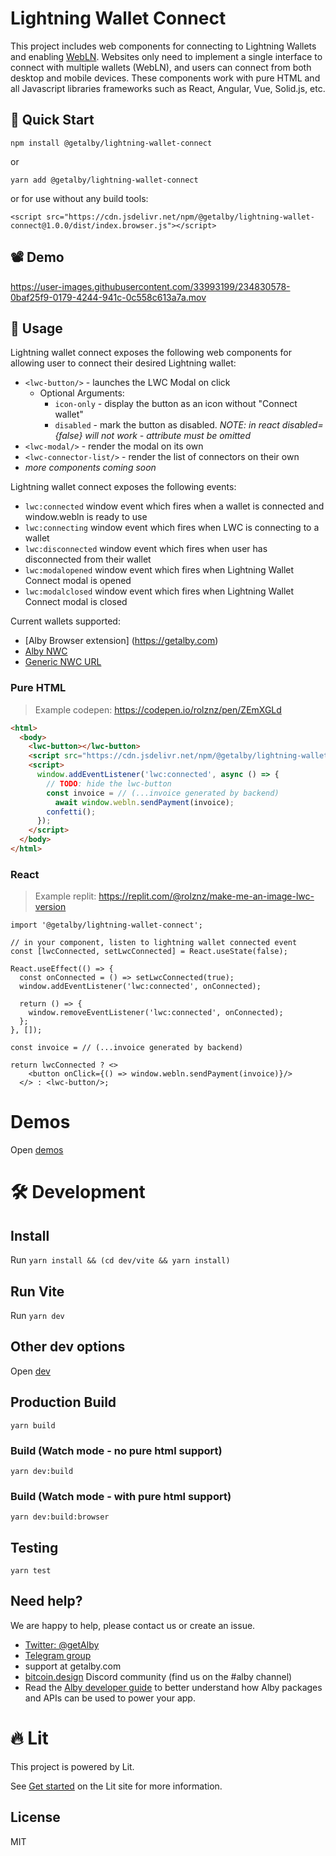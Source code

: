# Lightning Wallet Connect

This project includes web components for connecting to Lightning Wallets and enabling [WebLN](https://webln.guide). Websites only need to implement a single interface to connect with multiple wallets (WebLN), and users can connect from both desktop and mobile devices. These components work with pure HTML and all Javascript libraries frameworks such as React, Angular, Vue, Solid.js, etc.

## 🚀 Quick Start

```
npm install @getalby/lightning-wallet-connect
```

or

```
yarn add @getalby/lightning-wallet-connect
```

or for use without any build tools:

```
<script src="https://cdn.jsdelivr.net/npm/@getalby/lightning-wallet-connect@1.0.0/dist/index.browser.js"></script>
```

## 📽️ Demo

https://user-images.githubusercontent.com/33993199/234830578-0baf25f9-0179-4244-941c-0c558c613a7a.mov

## 🤙 Usage

Lightning wallet connect exposes the following web components for allowing user to connect their desired Lightning wallet:

- `<lwc-button/>` - launches the LWC Modal on click
  - Optional Arguments:
    - `icon-only` - display the button as an icon without "Connect wallet"
    - `disabled` - mark the button as disabled. _NOTE: in react disabled={false} will not work - attribute must be omitted_
- `<lwc-modal/>` - render the modal on its own
- `<lwc-connector-list/>` - render the list of connectors on their own
- _more components coming soon_

Lightning wallet connect exposes the following events:

- `lwc:connected` window event which fires when a wallet is connected and window.webln is ready to use
- `lwc:connecting` window event which fires when LWC is connecting to a wallet
- `lwc:disconnected` window event which fires when user has disconnected from their wallet
- `lwc:modalopened` window event which fires when Lightning Wallet Connect modal is opened
- `lwc:modalclosed` window event which fires when Lightning Wallet Connect modal is closed

Current wallets supported:

- [Alby Browser extension] (https://getalby.com)
- [Alby NWC](https://nwc.getalby.com)
- [Generic NWC URL](https://github.com/nostr-protocol/nips/blob/master/47.md)

### Pure HTML

> Example codepen: https://codepen.io/rolznz/pen/ZEmXGLd

```html
<html>
  <body>
    <lwc-button></lwc-button>
    <script src="https://cdn.jsdelivr.net/npm/@getalby/lightning-wallet-connect@1.0.0/dist/index.browser.js"></script>
    <script>
      window.addEventListener('lwc:connected', async () => {
        // TODO: hide the lwc-button
        const invoice = // (...invoice generated by backend)
          await window.webln.sendPayment(invoice);
        confetti();
      });
    </script>
  </body>
</html>
```

### React

> Example replit: https://replit.com/@rolznz/make-me-an-image-lwc-version

```tsx
import '@getalby/lightning-wallet-connect';

// in your component, listen to lightning wallet connected event
const [lwcConnected, setLwcConnected] = React.useState(false);

React.useEffect(() => {
  const onConnected = () => setLwcConnected(true);
  window.addEventListener('lwc:connected', onConnected);

  return () => {
    window.removeEventListener('lwc:connected', onConnected);
  };
}, []);

const invoice = // (...invoice generated by backend)

return lwcConnected ? <>
    <button onClick={() => window.webln.sendPayment(invoice)}/>
  </> : <lwc-button/>;
```

# Demos

Open [demos](demos/README.md)

# 🛠️ Development

## Install

Run `yarn install && (cd dev/vite && yarn install)`

## Run Vite

Run `yarn dev`

## Other dev options

Open [dev](dev/README.md)

## Production Build

`yarn build`

### Build (Watch mode - no pure html support)

`yarn dev:build`

### Build (Watch mode - with pure html support)

`yarn dev:build:browser`

## Testing

`yarn test`

## Need help?

We are happy to help, please contact us or create an issue.

- [Twitter: @getAlby](https://twitter.com/getAlby)
- [Telegram group](https://t.me/getAlby)
- support at getalby.com
- [bitcoin.design](https://bitcoin.design/) Discord community (find us on the #alby channel)
- Read the [Alby developer guide](https://guides.getalby.com/overall-guide/alby-for-developers/getting-started) to better understand how Alby packages and APIs can be used to power your app.

# 🔥 Lit

This project is powered by Lit.

See [Get started](https://lit.dev/docs/getting-started/) on the Lit site for more information.

## License

MIT
